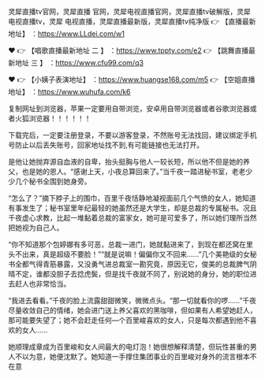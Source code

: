 灵犀直播tv官网，灵犀直播 官网，灵犀电视直播官网，灵犀直播tv破解版，灵犀电视直播tv，灵犀 电视直播，灵犀直播最新版，灵犀直播tv纯净版
 👉 【直播最新地址】 ：https://www.LLdei.com/w1

❤️ 👉 【唱歌直播最新地址 二 】 ：https://www.tppty.com/e2
 👉 【跳舞直播最新地址  三 】 ：https://www.cfu99.com/q3

❤️ 👉 【小姨子表演地址】 ：https://www.huangse168.com/m5
 👉 【空姐直播地址】 ：https://www.wuhufa.com/k6

复制网址到浏览器，苹果一定要用自带浏览，安卓用自带浏览器或者谷歌浏览器或者火狐浏览器！！！！！！

下载完后，一定要注册登录，不要以游客登录，不然账号无法找回，建议绑定手机号防止以后丢失账号，回家地址找不到,有可能链接也无法打开。

是他让她抛弃源自血液的自卑，抬头挺胸与他人一较长短，所以他不但是她的养父，也是她的恩人。“感谢上天，小夜总算回来了。”当千夜一踏进秘书室，老老少少几个秘书全围到她身旁。

“怎么了？”摘下脖子上的围巾，百里千夜恬静地凝视面前几个气愤的女人，她知道有事发生了；秘书室里年纪最轻的她虽然还是大学生，却是总裁的专属秘书。况且千夜虚心求教，比起一堆黏着总裁的富家女，她可是可爱多了，所以她们理所当然把她视为自己人。

“你不知道那个包婷娜有多可恶，总裁一进门，她就黏进来了，到现在都还窝在里头不出来，真是超级不要脸！”“就是说嘛！偏偏你又不回来……”几个美艳级的女秘书全都气得青筋暴露，又没勇气进总裁室一勘究竟，原因无它，俊美的总裁脾气阴晴不定，谁都没胆子去捻虎鬓，但是找千夜就不同了，别说她的身分，她的职位进去赶人也非常恰当。

“我进去看看。”千夜的脸上流露甜甜微笑，微微点头。“那一切就看你的啰……”千夜尽量收敛自己的情绪，她会进门送上养父喜欢的黑咖啡，但如果有人希望她赶人，那可能要失望了；她不会赶走任何—个百里峻喜欢的女人，只是每次都遇到他不喜欢的女人……

她顺理成章成为百里峻和女人间最大的电灯泡！她很想解释清楚，但玩性甚重的男人不以为意，她便沈默了。她知道一手撑住集团事业的百里峻对身外的流言根本不在意
